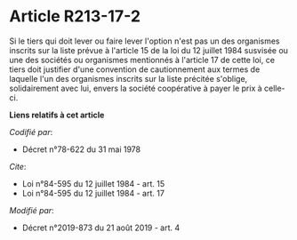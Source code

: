 # Article R213-17-2

Si le tiers qui doit lever ou faire lever l'option n'est pas un des organismes inscrits sur la liste prévue à l'article 15 de
la loi du 12 juillet 1984 susvisée ou une des sociétés ou organismes mentionnés à l'article 17 de cette loi, ce tiers doit
justifier d'une convention de cautionnement aux termes de laquelle l'un des organismes inscrits sur la liste précitée
s'oblige, solidairement avec lui, envers la société coopérative à payer le prix à celle-ci.

**Liens relatifs à cet article**

_Codifié par_:

  - Décret n°78-622 du 31 mai 1978

_Cite_:

  - Loi n°84-595 du 12 juillet 1984 - art. 15
  - Loi n°84-595 du 12 juillet 1984 - art. 17

_Modifié par_:

  - Décret n°2019-873 du 21 août 2019 - art. 4

